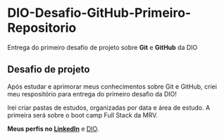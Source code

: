 # DIO-Desafio-GitHub-Primeiro-Repositorio
Entrega do primeiro desafio de projeto sobre **Git** e **GitHub** da DIO

## Desafio de projeto
Após estudar e aprimorar meus conhecimentos sobre Git e GitHub, criei meu respositório para entrega do primeiro desafio da DIO!

Irei criar pastas de estudos, organizadas por data e área de estudo.
A primeira será sobre o boot camp Full Stack da MRV.

**Meus perfis no <a href="https://www.linkedin.com/in/alexander-santos32">LinkedIn</a>** e <a href="https://web.dio.me/users/asantos_tic?tab=achievements">DIO</a>.
